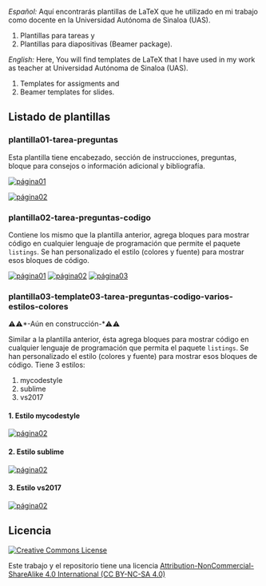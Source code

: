 *Español:*
Aquí encontrarás plantillas de LaTeX que he utilizado en mi trabajo como docente en la Universidad Autónoma de Sinaloa (UAS).
1. Plantillas para tareas y
2. Plantillas para diapositivas (Beamer package).

*English:*
Here, You will find templates de LaTeX that I have used in my work as teacher at Universidad Autónoma de Sinaloa (UAS).
1. Templates for assigments and
2. Beamer templates for slides.


## Listado de plantillas

### plantilla01-tarea-preguntas

Esta plantilla tiene encabezado, sección de instrucciones, preguntas, bloque para consejos o información adicional y bibliografía.


[![página01](https://github.com/rogelioprieto/latex-templates-UAS/blob/master/plantilla01-tarea-preguntas/screenshots/tarea06-1-small.png)](plantilla01-tarea-preguntas)

[![página02](https://github.com/rogelioprieto/latex-templates-UAS/blob/master/plantilla01-tarea-preguntas/screenshots/tarea06-2-small.png)](plantilla01-tarea-preguntas)





### plantilla02-tarea-preguntas-codigo

Contiene los mismo que la plantilla anterior, agrega bloques para mostrar código en cualquier lenguaje de programación que permite el paquete `listings`. Se han personalizado el estilo (colores y fuente) para mostrar esos bloques de código.


[![página01](https://raw.githubusercontent.com/rogelioprieto/latex-templates-UAS/master/plantilla02-tarea-preguntas-codigo/screenshots/tarea06-1-small.png)](https://github.com/rogelioprieto/latex-templates-UAS/tree/master/plantilla02-tarea-preguntas-codigo)
[![página02](https://raw.githubusercontent.com/rogelioprieto/latex-templates-UAS/master/plantilla02-tarea-preguntas-codigo/screenshots/tarea06-2-small.png)](https://github.com/rogelioprieto/latex-templates-UAS/tree/master/plantilla02-tarea-preguntas-codigo)
[![página03](https://raw.githubusercontent.com/rogelioprieto/latex-templates-UAS/master/plantilla02-tarea-preguntas-codigo/screenshots/tarea06-3-small.png)](https://github.com/rogelioprieto/latex-templates-UAS/tree/master/plantilla02-tarea-preguntas-codigo)


### plantilla03-template03-tarea-preguntas-codigo-varios-estilos-colores

⚠️⚠️*-Aún en construcción-*⚠️⚠️

Similar a la plantilla anterior, ésta agrega bloques para mostrar código en cualquier lenguaje de programación que permita el paquete `listings`. Se han personalizado el estilo (colores y fuente) para mostrar esos bloques de código.
Tiene 3 estilos:
1. mycodestyle
2. sublime
3. vs2017

#### 1. Estilo mycodestyle
[![página02](https://raw.githubusercontent.com/rogelioprieto/latex-templates-UAS/master/plantilla03-tarea-preguntas-codigo-estilos-colores/screenshots/mycodestyle/tarea06-mycodestyle-2-small.png)](https://github.com/rogelioprieto/latex-templates-UAS/tree/master/plantilla03-tarea-preguntas-codigo-estilos-colores)

#### 2. Estilo sublime

[![página02](https://raw.githubusercontent.com/rogelioprieto/latex-templates-UAS/master/plantilla03-tarea-preguntas-codigo-estilos-colores/screenshots/sublime/tarea06-sublime-style-2-small.png)](https://github.com/rogelioprieto/latex-templates-UAS/tree/master/plantilla03-tarea-preguntas-codigo-estilos-colores)

#### 3. Estilo vs2017
[![página02](https://raw.githubusercontent.com/rogelioprieto/latex-templates-UAS/master/plantilla03-tarea-preguntas-codigo-estilos-colores/screenshots/vs2017/tarea06-vs2017-2-small.png)](https://github.com/rogelioprieto/latex-templates-UAS/tree/master/plantilla03-tarea-preguntas-codigo-estilos-colores)




## Licencia 

[![Creative Commons License](https://mirrors.creativecommons.org/presskit/buttons/88x31/svg/by-nc-sa.svg)](https://creativecommons.org/licenses/by-nc-sa/4.0/)


Este trabajo y el repositorio tiene una licencia [Attribution-NonCommercial-ShareAlike 4.0 International (CC BY-NC-SA 4.0)](https://creativecommons.org/licenses/by-nc-sa/4.0/)